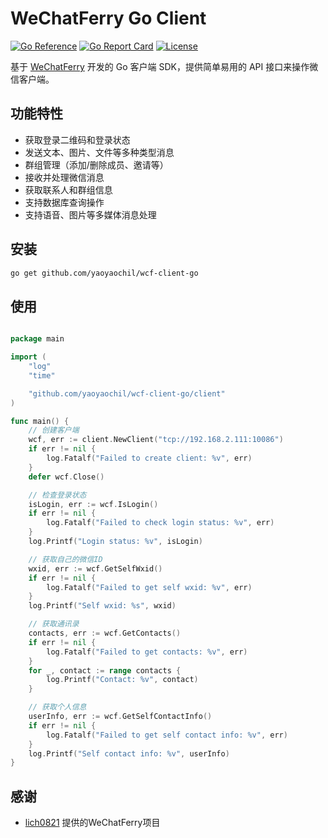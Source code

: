 # WeChatFerry Go Client

[![Go Reference](https://pkg.go.dev/badge/github.com/yaoyaochil/wcf-client-go.svg)](https://pkg.go.dev/github.com/yaoyaochil/wcf-client-go)
[![Go Report Card](https://goreportcard.com/badge/github.com/yaoyaochil/wcf-client-go)](https://goreportcard.com/report/github.com/yaoyaochil/wcf-client-go)
[![License](https://img.shields.io/github/license/yaoyaochil/wcf-client-go)](LICENSE)

基于 [WeChatFerry](https://github.com/lich0821/WeChatFerry) 开发的 Go 客户端 SDK，提供简单易用的 API 接口来操作微信客户端。

## 功能特性

- 获取登录二维码和登录状态
- 发送文本、图片、文件等多种类型消息
- 群组管理（添加/删除成员、邀请等）
- 接收并处理微信消息
- 获取联系人和群组信息
- 支持数据库查询操作
- 支持语音、图片等多媒体消息处理

## 安装 

```bash
go get github.com/yaoyaochil/wcf-client-go
```

## 使用

```go

package main

import (
	"log"
	"time"

	"github.com/yaoyaochil/wcf-client-go/client"
)

func main() {
	// 创建客户端
	wcf, err := client.NewClient("tcp://192.168.2.111:10086")
	if err != nil {
		log.Fatalf("Failed to create client: %v", err)
	}
	defer wcf.Close()

	// 检查登录状态
	isLogin, err := wcf.IsLogin()
	if err != nil {
		log.Fatalf("Failed to check login status: %v", err)
	}
	log.Printf("Login status: %v", isLogin)

	// 获取自己的微信ID
	wxid, err := wcf.GetSelfWxid()
	if err != nil {
		log.Fatalf("Failed to get self wxid: %v", err)
	}
	log.Printf("Self wxid: %s", wxid)

	// 获取通讯录
	contacts, err := wcf.GetContacts()
	if err != nil {
		log.Fatalf("Failed to get contacts: %v", err)
	}
	for _, contact := range contacts {
		log.Printf("Contact: %v", contact)
	}

	// 获取个人信息
	userInfo, err := wcf.GetSelfContactInfo()
	if err != nil {
		log.Fatalf("Failed to get self contact info: %v", err)
	}
	log.Printf("Self contact info: %v", userInfo)
}
```

## 感谢

- [lich0821](https://github.com/lich0821) 提供的WeChatFerry项目